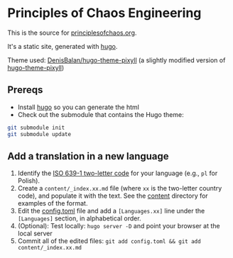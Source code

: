 # Principles of Chaos Engineering

This is the source for [principlesofchaos.org](https://principlesofchaos.org).

It's a static site, generated with [hugo].

Theme used:
[DenisBalan/hugo-theme-pixyll](https://github.com/DenisBalan/hugo-theme-pixyll)
(a slightly modified version of [hugo-theme-pixyll](https://github.com/azmelanar/hugo-theme-pixyll))

[hugo]: https://gohugo.io/getting-started/


## Prereqs

* Install [hugo] so you can generate the html
* Check out the submodule that contains the Hugo theme:

```bash
git submodule init
git submodule update
```

## Add a translation in a new language

1. Identify the [ISO 639-1 two-letter code](https://en.wikipedia.org/wiki/List_of_ISO_639-1_codes) for your language (e.g., `pl` for Polish).
1. Create a `content/_index.xx.md` file (where `xx` is the two-letter country code), and populate it with the text. See the [content](content) directory for examples of the format.
1. Edit the [config.toml](config.toml) file and add a `[Languages.xx]` line under the `[Languages]` section, in alphabetical order.
1. (Optional): Test locally: `hugo server -D` and point your browser at the local server
1. Commit all of the edited files: `git add config.toml && git add content/_index.xx.md`
